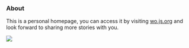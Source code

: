 ### About
This is a personal homepage, you can access it by visiting <a href="https://wss.js.org" target="_blank">wo.js.org</a> and look forward to sharing more stories with you.

<img src="https://img02.sogoucdn.com/app/a/100520146/4353AA7912698FE0FDA15016B32261BF">
